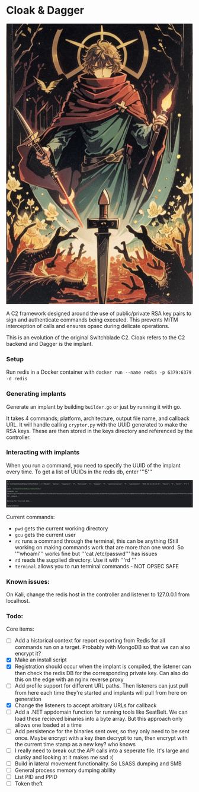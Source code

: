 # Cloak & Dagger

![logo](/img/guide/cnd8.png)

A C2 framework designed around the use of public/private RSA key pairs to sign and authenticate commands being executed. This prevents MiTM interception of calls and ensures opsec during delicate operations.

This is an evolution of the original Switchblade C2. Cloak refers to the C2 backend and Dagger is the implant.

### Setup

Run redis in a Docker container with ```docker run --name redis -p 6379:6379 -d redis```

### Generating implants

Generate an implant by building ```builder.go``` or just by running it with go.

It takes 4 commands; platform, architecture, output file name, and callback URL. It will handle calling ```crypter.py``` with the UUID generated to make the RSA keys. These are then stored in the keys directory and referenced by the controller.

### Interacting with implants

When you run a command, you need to specify the UUID of the implant every time. To get a list of UUIDs in the redis db, enter '''5'''

![example](/img/guide/example.png)

Current commands:
- ```pwd``` gets the current working directory
- ```gcu``` gets the current user
- ```rc``` runs a command through the terminal, this can be anything (Still working on making commands work that are more than one word. So '''whoami''' works fine but '''cat /etc/passwd''' has issues
- ```rd``` reads the supplied directory. Use it with '''rd <directory path>'''
- ```terminal``` allows you to run terminal commands - NOT OPSEC SAFE

### Known issues:
On Kali, change the redis host in the controller and listener to 127.0.0.1 from localhost.

### Todo: 

Core items:
- [ ] Add a historical context for report exporting from Redis for all commands run on a target. Probably with MongoDB so that we can also encrypt it?
- [x] Make an install script
- [x] Registration should occur when the implant is compiled, the listener can then check the redis DB for the corresponding private key. Can also do this on the edge with an nginx reverse proxy
- [ ] Add profile support for different URL paths. Then listeners can just pull from here each time they're started and implants will pull from here on generation
- [x] Change the listeners to accept arbitrary URLs for callback
- [ ] Add a .NET appdomain function for running tools like SeatBelt. We can load these recieved binaries into a byte array. But this approach only allows one loaded at a time
- [ ] Add persistence for the binaries sent over, so they only need to be sent once. Maybe encrypt with a key then decrypt to run, then encrypt with the current time stamp as a new key? who knows
- [ ] I really need to break out the API calls into a seperate file. It's large and clunky and looking at it makes me sad :(
- [ ] Build in lateral movement functionality. So LSASS dumping and SMB
- [ ] General process memory dumping ability
- [ ] List PID and PPID
- [ ] Token theft
